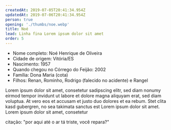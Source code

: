 ```yaml
---
createdAt: 2019-07-05T20:41:34.954Z
updatedAt: 2019-07-06T20:41:34.954Z
person: true
opening: './thumbs/noe.webp'
title: Noé
lead: Linha fina Lorem ipsum dolor sit amet
order: 5
---
```


<div class="infos">

- Nome completo: Noé Henrique de Oliveira
- Cidade de origem: Vitória/ES
- Nascimento: 1957
- Quando chegou no Córrego do Feijão: 2002
- Família:  Dona Maria (cota)
- Filhos: Renan, Rominho, Rodrigo (falecido no acidente) e Rangel

</div>

<div class="video" title="Título descritivo do vídeo para acessibilidade" data-video="zeKT_YFuU0o"></div>

Lorem ipsum dolor sit amet, consetetur sadipscing elitr, sed diam nonumy eirmod tempor invidunt ut labore et dolore magna aliquyam erat, sed diam voluptua. At vero eos et accusam et justo duo dolores et ea rebum. Stet clita kasd gubergren, no sea takimata sanctus est Lorem ipsum dolor sit amet. Lorem ipsum dolor sit amet, consetetur

<div class="video" title="Título descritivo do vídeo para acessibilidade" data-video="PTMNSy5o5dc"></div>

citação: "por aqui até o ar tá triste, você repara?"